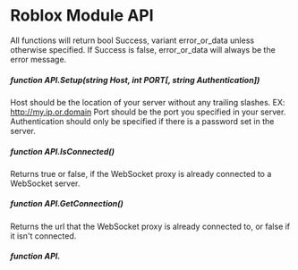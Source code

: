 # Roblox Module API

All functions will return
bool Success, variant error_or_data
unless otherwise specified. If Success is false, error_or_data will always be the error message.

##### function API.Setup(string Host, int PORT[, string Authentication])
Host should be the location of your server without any trailing slashes. EX: http://my.ip.or.domain
Port should be the port you specified in your server.
Authentication should only be specified if there is a password set in the server.

##### function API.IsConnected()
Returns true or false, if the WebSocket proxy is already connected to a WebSocket server.

##### function API.GetConnection()
Returns the url that the WebSocket proxy is already connected to, or false if it isn't connected.

##### function API.
